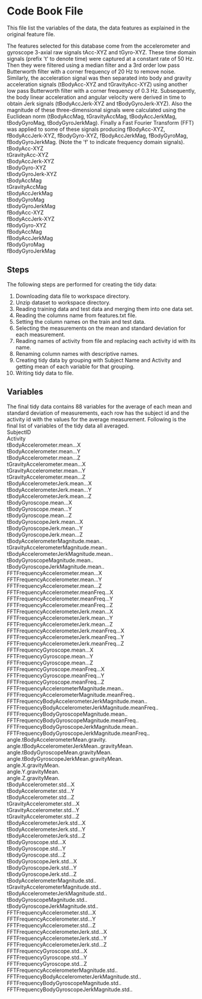 # Code Book File

This file list the variables of the data, the data features as explained in the original feature file.  

The features selected for this database come from the accelerometer and gyroscope 3-axial raw signals tAcc-XYZ and tGyro-XYZ. These time domain signals (prefix 't' to denote time) were captured at a constant rate of 50 Hz. Then they were filtered using a median filter and a 3rd order low pass Butterworth filter with a corner frequency of 20 Hz to remove noise. Similarly, the acceleration signal was then separated into body and gravity acceleration signals (tBodyAcc-XYZ and tGravityAcc-XYZ) using another low pass Butterworth filter with a corner frequency of 0.3 Hz. Subsequently, the body linear acceleration and angular velocity were derived in time to obtain Jerk signals (tBodyAccJerk-XYZ and tBodyGyroJerk-XYZ). Also the magnitude of these three-dimensional signals were calculated using the Euclidean norm (tBodyAccMag, tGravityAccMag, tBodyAccJerkMag, tBodyGyroMag, tBodyGyroJerkMag). Finally a Fast Fourier Transform (FFT) was applied to some of these signals producing fBodyAcc-XYZ, fBodyAccJerk-XYZ, fBodyGyro-XYZ, fBodyAccJerkMag, fBodyGyroMag, fBodyGyroJerkMag. (Note the 'f' to indicate frequency domain signals).  
tBodyAcc-XYZ  
tGravityAcc-XYZ  
tBodyAccJerk-XYZ  
tBodyGyro-XYZ  
tBodyGyroJerk-XYZ  
tBodyAccMag  
tGravityAccMag  
tBodyAccJerkMag  
tBodyGyroMag  
tBodyGyroJerkMag  
fBodyAcc-XYZ  
fBodyAccJerk-XYZ  
fBodyGyro-XYZ  
fBodyAccMag  
fBodyAccJerkMag  
fBodyGyroMag  
fBodyGyroJerkMag  

## Steps  
The following steps are performed for creating the tidy data:  
1. Downloading data file to workspace directory.  
2. Unzip dataset to workspace directory.  
3. Reading training data and test data and merging them into one data set.  
4. Reading the columns name from features.txt file.  
5. Setting the column names on the train and test data.  
6. Selecting the measurements on the mean and standard deviation for each measurement.  
7. Reading names of activity from file and replacing each activity id with its name.  
8. Renaming column names with descriptive names.  
9. Creating tidy data by grouping with Subject Name and Activity and getting mean of each variable for that grouping.  
10. Writing tidy data to file.  

## Variables
The final tidy data contains 88 variables for the average of each mean and standard deviation of measurements, each row has the subject id and the activity id with the values for the average measurement. Following is the final list of variables of the tidy data all averaged.  
SubjectID  
Activity  
tBodyAccelerometer.mean...X  
tBodyAccelerometer.mean...Y  
tBodyAccelerometer.mean...Z  
tGravityAccelerometer.mean...X  
tGravityAccelerometer.mean...Y  
tGravityAccelerometer.mean...Z  
tBodyAccelerometerJerk.mean...X  
tBodyAccelerometerJerk.mean...Y  
tBodyAccelerometerJerk.mean...Z  
tBodyGyroscope.mean...X  
tBodyGyroscope.mean...Y  
tBodyGyroscope.mean...Z  
tBodyGyroscopeJerk.mean...X  
tBodyGyroscopeJerk.mean...Y  
tBodyGyroscopeJerk.mean...Z  
tBodyAccelerometerMagnitude.mean..  
tGravityAccelerometerMagnitude.mean..  
tBodyAccelerometerJerkMagnitude.mean..  
tBodyGyroscopeMagnitude.mean..  
tBodyGyroscopeJerkMagnitude.mean..  
FFTFrequencyAccelerometer.mean...X  
FFTFrequencyAccelerometer.mean...Y  
FFTFrequencyAccelerometer.mean...Z  
FFTFrequencyAccelerometer.meanFreq...X  
FFTFrequencyAccelerometer.meanFreq...Y  
FFTFrequencyAccelerometer.meanFreq...Z  
FFTFrequencyAccelerometerJerk.mean...X  
FFTFrequencyAccelerometerJerk.mean...Y  
FFTFrequencyAccelerometerJerk.mean...Z  
FFTFrequencyAccelerometerJerk.meanFreq...X  
FFTFrequencyAccelerometerJerk.meanFreq...Y  
FFTFrequencyAccelerometerJerk.meanFreq...Z  
FFTFrequencyGyroscope.mean...X  
FFTFrequencyGyroscope.mean...Y  
FFTFrequencyGyroscope.mean...Z  
FFTFrequencyGyroscope.meanFreq...X  
FFTFrequencyGyroscope.meanFreq...Y  
FFTFrequencyGyroscope.meanFreq...Z  
FFTFrequencyAccelerometerMagnitude.mean..  
FFTFrequencyAccelerometerMagnitude.meanFreq..  
FFTFrequencyBodyAccelerometerJerkMagnitude.mean..  
FFTFrequencyBodyAccelerometerJerkMagnitude.meanFreq..  
FFTFrequencyBodyGyroscopeMagnitude.mean..  
FFTFrequencyBodyGyroscopeMagnitude.meanFreq..  
FFTFrequencyBodyGyroscopeJerkMagnitude.mean..  
FFTFrequencyBodyGyroscopeJerkMagnitude.meanFreq..  
angle.tBodyAccelerometerMean.gravity.  
angle.tBodyAccelerometerJerkMean..gravityMean.  
angle.tBodyGyroscopeMean.gravityMean.  
angle.tBodyGyroscopeJerkMean.gravityMean.  
angle.X.gravityMean.  
angle.Y.gravityMean.  
angle.Z.gravityMean.  
tBodyAccelerometer.std...X  
tBodyAccelerometer.std...Y  
tBodyAccelerometer.std...Z  
tGravityAccelerometer.std...X  
tGravityAccelerometer.std...Y  
tGravityAccelerometer.std...Z  
tBodyAccelerometerJerk.std...X  
tBodyAccelerometerJerk.std...Y  
tBodyAccelerometerJerk.std...Z  
tBodyGyroscope.std...X  
tBodyGyroscope.std...Y  
tBodyGyroscope.std...Z  
tBodyGyroscopeJerk.std...X  
tBodyGyroscopeJerk.std...Y  
tBodyGyroscopeJerk.std...Z  
tBodyAccelerometerMagnitude.std..  
tGravityAccelerometerMagnitude.std..  
tBodyAccelerometerJerkMagnitude.std..  
tBodyGyroscopeMagnitude.std..  
tBodyGyroscopeJerkMagnitude.std..  
FFTFrequencyAccelerometer.std...X  
FFTFrequencyAccelerometer.std...Y  
FFTFrequencyAccelerometer.std...Z  
FFTFrequencyAccelerometerJerk.std...X  
FFTFrequencyAccelerometerJerk.std...Y  
FFTFrequencyAccelerometerJerk.std...Z  
FFTFrequencyGyroscope.std...X  
FFTFrequencyGyroscope.std...Y  
FFTFrequencyGyroscope.std...Z  
FFTFrequencyAccelerometerMagnitude.std..  
FFTFrequencyBodyAccelerometerJerkMagnitude.std..  
FFTFrequencyBodyGyroscopeMagnitude.std..  
FFTFrequencyBodyGyroscopeJerkMagnitude.std..  
